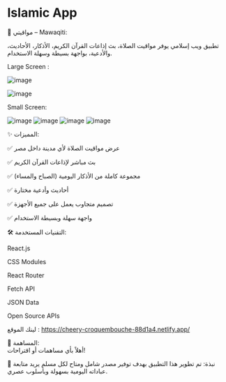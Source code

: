 # Islamic App

🕌 مواقيتي – Mawaqiti:  

تطبيق ويب إسلامي يوفر مواقيت الصلاة، بث إذاعات القرآن الكريم، الأذكار، الأحاديث، والأدعية، بواجهة بسيطة وسهلة الاستخدام.   



     
Large Screen :   


![image](https://github.com/user-attachments/assets/83f822ca-9341-448f-9a69-703ce6af4c4a)
               






![image](https://github.com/user-attachments/assets/57803694-5a51-4512-95c6-071970b8830d)






Small Screen:                      

 ![image](https://github.com/user-attachments/assets/43589da6-c25d-481e-89ee-c6690197e76c)
     ![image](https://github.com/user-attachments/assets/6e96323a-41d5-4064-97d7-cd3d89744706)    ![image](https://github.com/user-attachments/assets/afb2e4d9-384c-4559-b540-ef22c2a5c02d)     ![image](https://github.com/user-attachments/assets/705bb933-6f88-4f1d-884f-b5004bedb421)







✨ المميزات:

✅ عرض مواقيت الصلاة لأي مدينة داخل مصر 

✅ بث مباشر لإذاعات القرآن الكريم 

✅ مجموعة كاملة من الأذكار اليومية (الصباح والمساء) 

✅ أحاديث وأدعية مختارة 

✅ تصميم متجاوب يعمل على جميع الأجهزة 

✅ واجهة سهلة وبسيطة الاستخدام   





🛠 التقنيات المستخدمة:

React.js

CSS Modules

React Router

Fetch API

JSON Data

Open Source APIs

لينك الموقع :
https://cheery-croquembouche-88d1a4.netlify.app/

🤝 المساهمة:  
أهلاً بأي مساهمات أو اقتراحات!


💬 نبذة:
تم تطوير هذا التطبيق بهدف توفير مصدر شامل ومتاح لكل مسلم يريد متابعة عباداته اليومية بسهولة وبأسلوب عصري.

